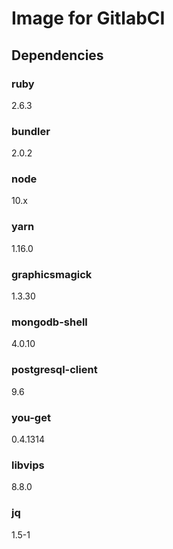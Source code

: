 # Image for GitlabCI

## Dependencies

### ruby
2.6.3

### bundler
2.0.2

### node
10.x

### yarn
1.16.0

### graphicsmagick
1.3.30

### mongodb-shell
4.0.10

### postgresql-client
9.6

### you-get
0.4.1314

### libvips
8.8.0

### jq
1.5-1

